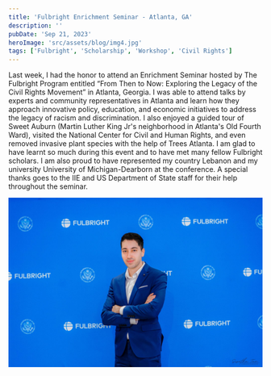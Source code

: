 ```yaml
---
title: 'Fulbright Enrichment Seminar - Atlanta, GA'
description: ''
pubDate: 'Sep 21, 2023'
heroImage: 'src/assets/blog/img4.jpg'
tags: ['Fulbright', 'Scholarship', 'Workshop', 'Civil Rights']
---
```

Last week, I had the honor to attend an Enrichment Seminar hosted by The Fulbright Program entitled “From Then to Now: Exploring the Legacy of the Civil Rights Movement” in Atlanta, Georgia. I was able to attend talks by experts and community representatives in Atlanta and learn how they approach innovative policy, education, and economic initiatives to address the legacy of racism and discrimination. I also enjoyed a guided tour of Sweet Auburn (Martin Luther King Jr's neighborhood in Atlanta's Old Fourth Ward), visited the National Center for Civil and Human Rights, and even removed invasive plant species with the help of Trees Atlanta. I am glad to have learnt so much during this event and to have met many fellow Fulbright scholars. I am also proud to have represented my country Lebanon and my university University of Michigan-Dearborn at the conference.
A special thanks goes to the IIE and US Department of State staff for their help throughout the seminar.

![Photo at seminar](/src/assets/blog/img4-1.jpg)